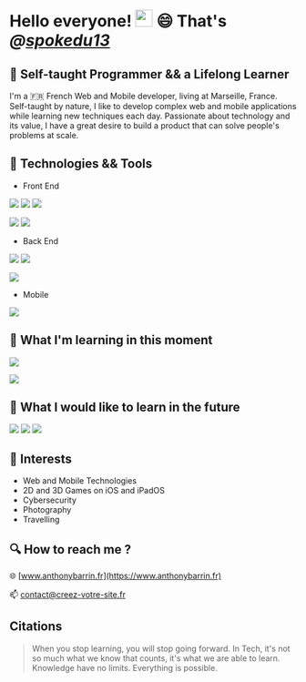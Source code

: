 # Hello everyone! <img src="https://raw.githubusercontent.com/MartinHeinz/MartinHeinz/master/wave.gif" width="30px" height="30px"> 😄 That's ***@[spokedu13](https://spokedu13.github.io/)***

## :seedling: Self-taught Programmer && a Lifelong Learner

I'm a :fr: French Web and Mobile developer, living at Marseille, France. Self-taught by nature, I like to develop complex web and mobile applications while learning new techniques each day. Passionate about technology and its value, I have a great desire to build a product that can solve people's problems at scale.

## :wrench: Technologies && Tools

- Front End

![](https://img.shields.io/badge/.-html-%23E34F26?style=for-the-badge&logo=html5) ![](https://img.shields.io/badge/.-css3-%231572B6?style=for-the-badge&logo=css3) ![](https://img.shields.io/badge/.-javascript-%23F7DF1E?style=for-the-badge&logo=javascript)

![](https://img.shields.io/badge/.-jQuery-%230769AD?style=for-the-badge&logo=jquery) ![](https://img.shields.io/badge/.-bootstrap-%237952B3?style=for-the-badge&logo=bootstrap) 

- Back End

![](https://img.shields.io/badge/.-Php-%23777BB4?style=for-the-badge&logo=php) ![](https://img.shields.io/badge/.-MySQL-%234479A1?style=for-the-badge&logo=mysql)

![](https://img.shields.io/badge/.-symfony-%23000000?style=for-the-badge&logo=symfony) 

- Mobile

![](https://img.shields.io/badge/.-swift-%23FA7343?style=for-the-badge&logo=swift)

## :book: What I'm learning in this moment

![](https://img.shields.io/badge/.-vue.js-%4FC08D?style=for-the-badge&logo=vue.js)

![](https://img.shields.io/badge/Cybersecurity-White%20Hat-%FFFFFF?style=for-the-badge)

## :dart: What I would like to learn in the future

![](https://img.shields.io/badge/.-kotlin-%237F52FF?style=for-the-badge&logo=kotlin)
![](https://img.shields.io/badge/.-flutter-%02569B?style=for-the-badge&logo=flutter)
![](https://img.shields.io/badge/.-dart-%0175C2?style=for-the-badge&logo=dart)

## :eyes: Interests

- Web and Mobile Technologies 
- 2D and 3D Games on iOS and iPadOS
- Cybersecurity
- Photography
- Travelling

## :mag: How to reach me ?

:globe_with_meridians: [www.anthonybarrin.fr](https://www.anthonybarrin.fr)

:mailbox: contact@creez-votre-site.fr

## Citations 

> When you stop learning, you will stop going forward.
> In Tech, it's not so much what we know that counts, it's what we are able to learn.
> Knowledge have no limits.
> Everything is possible.
